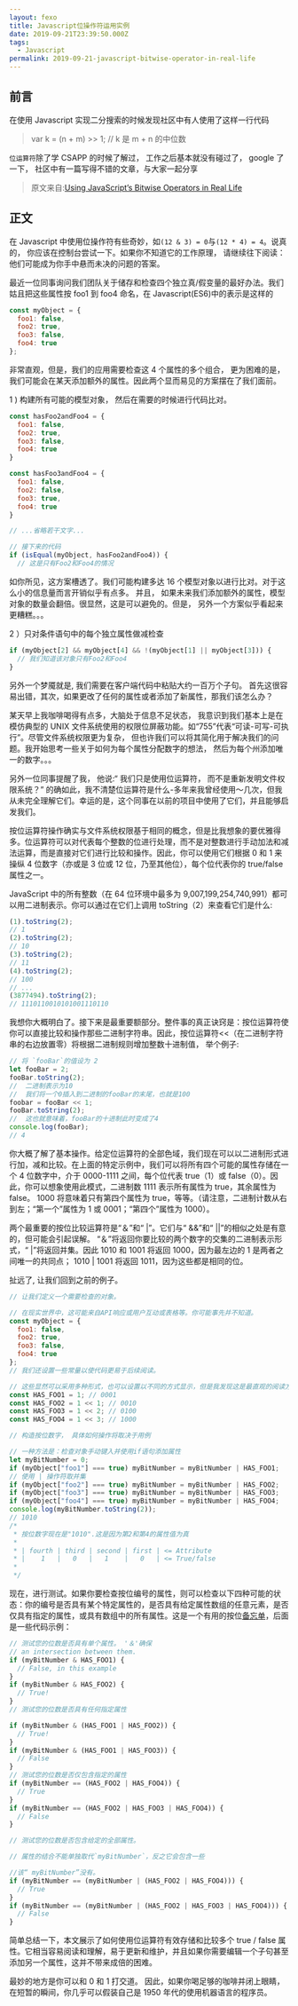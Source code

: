 ```yaml
---
layout: fexo
title: Javascript位操作符运用实例
date: 2019-09-21T23:39:50.000Z
tags:
  - Javascript
permalink: 2019-09-21-javascript-bitwise-operator-in-real-life
---
```


## 前言

在使用 Javascript 实现二分搜索的时候发现社区中有人使用了这样一行代码

> var k = (n + m) >> 1; // k 是 m + n 的中位数

`位运算符`除了学 CSAPP 的时候了解过， 工作之后基本就没有碰过了， google 了一下， 社区中有一篇写得不错的文章，与大家一起分享

> 原文来自:[Using JavaScript’s Bitwise Operators in Real Life](https://codeburst.io/using-javascript-bitwise-operators-in-real-life-f551a731ff5)

## 正文

在 Javascript 中使用位操作符有些奇妙，如`(12 & 3) = 0`与`(12 * 4) = 4`。说真的， 你应该在控制台尝试一下。如果你不知道它的工作原理， 请继续往下阅读： 他们可能成为你手中悬而未决的问题的答案。

最近一位同事询问我们团队关于储存和检查四个独立真/假变量的最好办法。我们姑且把这些属性按 foo1 到 foo4 命名，在 Javascript(ES6)中的表示是这样的

```js
const myObject = {
  foo1: false,
  foo2: true,
  foo3: false,
  foo4: true
};
```

非常直观，但是，我们的应用需要检查这 4 个属性的多个组合， 更为困难的是， 我们可能会在某天添加额外的属性。因此两个显而易见的方案摆在了我们面前。

1 ) 构建所有可能的模型对象， 然后在需要的时候进行代码比对。

```js
const hasFoo2andFoo4 = {
  foo1: false,
  foo2: true,
  foo3: false,
  foo4: true
}

const hasFoo3andFoo4 = {
  foo1: false,
  foo2: false,
  foo3: true,
  foo4: true
}

// ...省略若干文字...

// 接下来的代码
if (isEqual(myObject, hasFoo2andFoo4)) {
  // 这是只有Foo2和Foo4的情况
```

如你所见，这方案槽透了。我们可能构建多达 16 个模型对象以进行比对。对于这么小的信息量而言开销似乎有点多。 并且， 如果未来我们添加额外的属性，模型对象的数量会翻倍。很显然，这是可以避免的。但是， 另外一个方案似乎看起来更糟糕。。。

2 ）只对条件语句中的每个独立属性做减检查

```js
if (myObject[2] && myObject[4] && !(myObject[1] || myObject[3])) {
  // 我们知道该对象只有Foo2和Foo4
}
```

另外一个梦魇就是, 我们需要在客户端代码中粘贴大约一百万个子句。 首先这很容易出错，其次，如果更改了任何的属性或者添加了新属性，那我们该怎么办？

某天早上我咖啡喝得有点多，大脑处于信息不足状态， 我意识到我们基本上是在模仿典型的 UNIX 文件系统使用的权限位屏蔽功能。如“755”代表“可读-可写-可执行”。尽管文件系统权限更为复杂， 但也许我们可以将其简化用于解决我们的问题。我开始思考一些关于如何为每个属性分配数字的想法， 然后为每个州添加唯一的数字。。。

另外一位同事提醒了我， 他说:“ 我们只是使用位运算符， 而不是重新发明文件权限系统？” 的确如此，我不清楚位运算符是什么-多年来我曾经使用〜几次，但我从未完全理解它们。幸运的是，这个同事在以前的项目中使用了它们，并且能够启发我们。

按位运算符操作确实与文件系统权限基于相同的概念，但是比我想象的要优雅得多。位运算符可以对代表每个整数的位进行处理，而不是对整数进行手动加法和减法运算，而是直接对它们进行比较和操作。因此，你可以使用它们根据 0 和 1 来操纵 4 位数字（亦或是 3 位或 12 位，乃至其他位），每个位代表你的 true/false 属性之一。

JavaScript 中的所有整数（在 64 位环境中最多为 9,007,199,254,740,991）都可以用二进制表示。你可以通过在它们上调用 toString（2）来查看它们是什么:

```js
(1).toString(2);
// 1
(2).toString(2);
// 10
(3).toString(2);
// 11
(4).toString(2);
// 100
// ...
(3877494).toString(2);
// 1110110010101001110110
```

我想你大概明白了。接下来是最重要额部分。整件事的真正诀窍是：按位运算符使你可以直接比较和操作那些二进制字符串。因此，按位运算符<<（在二进制字符串的右边放置零）将根据二进制规则增加整数十进制值， 举个例子:

```js
// 将 `fooBar`的值设为 2
let fooBar = 2;
fooBar.toString(2);
//  二进制表示为10
//  我们将一个0插入到二进制的fooBar的末尾，也就是100
foobar = fooBar << 1;
fooBar.toString(2);
//  这也就意味着，fooBar的十进制此时变成了4
console.log(fooBar);
// 4
```

你大概了解了基本操作。给定位运算符的全部色域，我们现在可以以二进制形式进行加，减和比较。在上面的特定示例中，我们可以将所有四个可能的属性存储在一个 4 位数字中，介于 0000-1111 之间，每个位代表 true（1）或 false（0）。因此，你可以想象使用此模式，二进制数 1111 表示所有属性为 true，其余属性为 false。 1000 将意味着只有第四个属性为 true，等等。（请注意，二进制计数从右到左；“第一个”属性为 1 或 0001；“第四个”属性为 1000）。

两个最重要的按位比较运算符是“＆”和“ |”。它们与“ &&”和“ ||”的相似之处是有意的，但可能会引起误解。 “＆”将返回你要比较的两个数字的交集的二进制表示形式，“ |”将返回并集。因此 1010 和 1001 将返回 1000，因为最左边的 1 是两者之间唯一的共同点； 1010 | 1001 将返回 1011，因为这些都是相同的位。

扯远了, 让我们回到之前的例子。

```js
// 让我们定义一个需要检查的对象。

// 在现实世界中，这可能来自API响应或用户互动或表格等。你可能事先并不知道。
const myObject = {
  foo1: false,
  foo2: true,
  foo3: false,
  foo4: true
};
// 我们还设置一些常量以使代码更易于后续阅读。

// 这些显然可以采用多种形式，也可以设置以不同的方式显示，但是我发现这是最直观的阅读方式：
const HAS_FOO1 = 1; // 0001
const HAS_FOO2 = 1 << 1; // 0010
const HAS_FOO3 = 1 << 2; // 0100
const HAS_FOO4 = 1 << 3; // 1000

// 构造按位数字， 具体如何操作将取决于用例

// 一种方法是：检查对象手动键入并使用if语句添加属性
let myBitNumber = 0;
if (myObject["foo1"] === true) myBitNumber = myBitNumber | HAS_FOO1;
// 使用 | 操作符取并集
if (myObject["foo2"] === true) myBitNumber = myBitNumber | HAS_FOO2;
if (myObject["foo3"] === true) myBitNumber = myBitNumber | HAS_FOO3;
if (myObject["foo4"] === true) myBitNumber = myBitNumber | HAS_FOO4;
console.log(myBitNumber.toString(2));
// 1010
/*
 * 按位数字现在是"1010".这是因为第2和第4的属性值为真
 *
 * | fourth | third | second | first | <= Attribute
 * |    1   |   0   |   1    |   0   | <= True/false
 *
 */
```

现在，进行测试。如果你要检查按位编号的属性，则可以检查以下四种可能的状态：你的编号是否具有某个特定属性的，是否具有给定属性数组的任意元素，是否仅具有指定的属性，或具有数组中的所有属性。这是一个有用的按位[备忘单](https://union.io/images/repo/20170531-00--895036.png)，后面是一些代码示例：

```js
// 测试您的位数是否具有单个属性。 '＆'确保
// an intersection between them.
if (myBitNumber & HAS_FOO1) {
  // False, in this example
}
if (myBitNumber & HAS_FOO2) {
  // True!
}
// 测试您的位数是否具有任何指定属性

if (myBitNumber & (HAS_FOO1 | HAS_FOO2)) {
  // True!
}
if (myBitNumber & (HAS_FOO1 | HAS_FOO3)) {
  // False
}
// 测试您的位数是否仅包含指定的属性
if (myBitNumber == (HAS_FOO2 | HAS_FOO4)) {
  // True
}
if (myBitNumber == (HAS_FOO2 | HAS_FOO3 | HAS_FOO4)) {
  // False
}

// 测试您的位数是否包含给定的全部属性。

// 属性的结合不能单独取代`myBitNumber`，反之它会包含一些

//该“ myBitNumber”没有。
if (myBitNumber == (myBitNumber | (HAS_FOO2 | HAS_FOO4))) {
  // True
}
if (myBitNumber == (myBitNumber | (HAS_FOO2 | HAS_FOO3 | HAS_FOO4))) {
  // False
}
```

简单总结一下，本文展示了如何使用位运算符有效存储和比较多个 true / false 属性。它相当容易阅读和理解，易于更新和维护，并且如果你需要编辑一个子句甚至添加另一个属性，这并不带来成倍的困难。

最妙的地方是你可以和 0 和 1 打交道。 因此，如果你喝足够的咖啡并闭上眼睛，在短暂的瞬间，你几乎可以假装自己是 1950 年代的使用机器语言的程序员。

